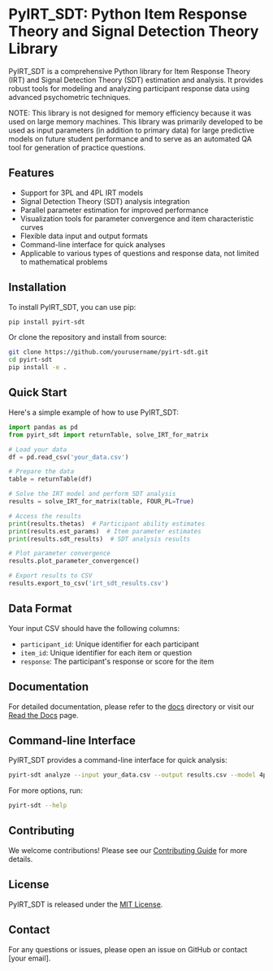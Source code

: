 # PyIRT_SDT: Python Item Response Theory and Signal Detection Theory Library

PyIRT_SDT is a comprehensive Python library for Item Response Theory (IRT) and Signal Detection Theory (SDT) estimation and analysis. It provides robust tools for modeling and analyzing participant response data using advanced psychometric techniques.

NOTE: This library is not designed for memory efficiency because it was used on large memory machines.
This library was primarily developed to be used as input parameters (in addition to primary data) for large predictive models on future student performance and to serve as an automated QA tool for generation of practice questions.

## Features

- Support for 3PL and 4PL IRT models
- Signal Detection Theory (SDT) analysis integration
- Parallel parameter estimation for improved performance
- Visualization tools for parameter convergence and item characteristic curves
- Flexible data input and output formats
- Command-line interface for quick analyses
- Applicable to various types of questions and response data, not limited to mathematical problems

## Installation

To install PyIRT_SDT, you can use pip:

```bash
pip install pyirt-sdt
```

Or clone the repository and install from source:

```bash
git clone https://github.com/yourusername/pyirt-sdt.git
cd pyirt-sdt
pip install -e .
```

## Quick Start

Here's a simple example of how to use PyIRT_SDT:

```python
import pandas as pd
from pyirt_sdt import returnTable, solve_IRT_for_matrix

# Load your data
df = pd.read_csv('your_data.csv')

# Prepare the data
table = returnTable(df)

# Solve the IRT model and perform SDT analysis
results = solve_IRT_for_matrix(table, FOUR_PL=True)

# Access the results
print(results.thetas)  # Participant ability estimates
print(results.est_params)  # Item parameter estimates
print(results.sdt_results)  # SDT analysis results

# Plot parameter convergence
results.plot_parameter_convergence()

# Export results to CSV
results.export_to_csv('irt_sdt_results.csv')
```

## Data Format

Your input CSV should have the following columns:
- `participant_id`: Unique identifier for each participant
- `item_id`: Unique identifier for each item or question
- `response`: The participant's response or score for the item

## Documentation

For detailed documentation, please refer to the [docs](docs/) directory or visit our [Read the Docs](https://pyirt-sdt.readthedocs.io/) page.

## Command-line Interface

PyIRT_SDT provides a command-line interface for quick analysis:

```bash
pyirt-sdt analyze --input your_data.csv --output results.csv --model 4pl
```

For more options, run:

```bash
pyirt-sdt --help
```

## Contributing

We welcome contributions! Please see our [Contributing Guide](CONTRIBUTING.md) for more details.

## License

PyIRT_SDT is released under the [MIT License](LICENSE).

## Contact

For any questions or issues, please open an issue on GitHub or contact [your email].
